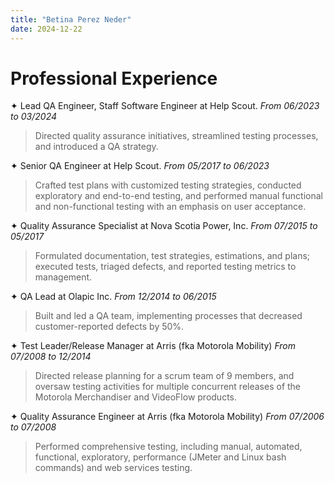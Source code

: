 ```yaml
---
title: "Betina Perez Neder"
date: 2024-12-22
---
```

# Professional Experience

✦ Lead QA Engineer, Staff Software Engineer at Help Scout. 
*From 06/2023 to 03/2024*

> Directed quality assurance initiatives, streamlined testing processes, and introduced a QA strategy.

✦ Senior QA Engineer at Help Scout.
*From 05/2017 to 06/2023*

> Crafted test plans with customized testing strategies, conducted exploratory and end-to-end testing, and performed manual functional and non-functional testing with an emphasis on user acceptance.

✦ Quality Assurance Specialist at Nova Scotia Power, Inc.
*From 07/2015 to 05/2017*

> Formulated documentation, test strategies, estimations, and plans; executed tests, triaged defects, and reported testing metrics to management.

✦ QA Lead at Olapic Inc.
*From 12/2014 to 06/2015*

> Built and led a QA team, implementing processes that decreased customer-reported defects by 50%.

✦ Test Leader/Release Manager at Arris (fka Motorola Mobility)
*From 07/2008 to 12/2014*

> Directed release planning for a scrum team of 9 members, and oversaw testing activities for multiple concurrent releases of the Motorola Merchandiser and VideoFlow products.

✦ Quality Assurance Engineer at Arris (fka Motorola Mobility)
*From 07/2006 to 07/2008*

> Performed comprehensive testing, including manual, automated, functional, exploratory, performance (JMeter and Linux bash commands) and web services testing.


